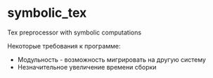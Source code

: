 # symbolic_tex
Tex preprocessor with symbolic computations

Некоторые требования к программе:
* Модульность - возможность мигрировать на другую систему
* Незначительное увеличение времени сборки
